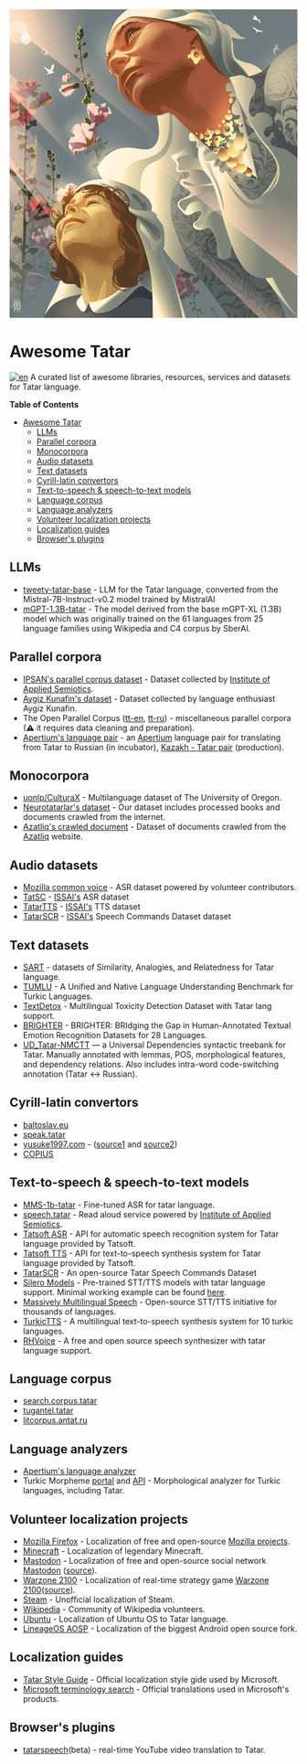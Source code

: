 <div align="left">
	<img width="540" height="540" src="media/logo.jpg" alt="Awesome Tatar">
</div>


# Awesome Tatar
[![en](https://img.shields.io/badge/lang-tt--cy-darkgreen.svg)](README.tt-cy.md)
A curated list of awesome libraries, resources, services and datasets for Tatar language.


**Table of Contents**
- [Awesome Tatar](#awesome-tatar)
  - [LLMs](#llms)
  - [Parallel corpora](#parallel-corpora)
  - [Monocorpora](#monocorpora)
  - [Audio datasets](#audio-datasets)
  - [Text datasets](#text-datasets)
  - [Cyrill-latin convertors](#cyrill-latin-convertors)
  - [Text-to-speech \& speech-to-text models](#text-to-speech--speech-to-text-models)
  - [Language corpus](#language-corpus)
  - [Language analyzers](#language-analyzers)
  - [Volunteer localization projects](#volunteer-localization-projects)
  - [Localization guides](#localization-guides)
  - [Browser's plugins](#browsers-plugins)


## LLMs
* [tweety-tatar-base](https://huggingface.co/Tweeties/tweety-tatar-base-7b-2024-v1) - LLM for the Tatar language, converted from the Mistral-7B-Instruct-v0.2 model trained by MistralAI
* [mGPT-1.3B-tatar](https://huggingface.co/ai-forever/mGPT-1.3B-tatar) - The model derived from the base mGPT-XL (1.3B) model which was originally trained on the 61 languages from 25 language families using Wikipedia and C4 corpus by SberAI.


## Parallel corpora
* [IPSAN's parallel corpus dataset](https://huggingface.co/datasets/IPSAN/tatar_translation_dataset) - Dataset collected by [Institute of Applied Semiotics](https://www.antat.ru/en/).
* [Aygiz Kunafin's dataset](https://huggingface.co/datasets/AigizK/tatar-russian-parallel-corpora) - Dataset collected by language enthusiast Aygiz Kunafin.
* The Open Parallel Corpus ([tt-en](https://opus.nlpl.eu/results/tt&en/corpus-result-table), [tt-ru](https://opus.nlpl.eu/results/tt&ru/corpus-result-table)) - miscellaneous parallel corpora (⚠ it requires data cleaning and preparation).
* [Apertium's language pair](https://github.com/apertium/apertium-tat-rus) - an [Apertium](https://www.apertium.org/index.rus.html) language pair for translating from Tatar to Russian (in incubator), [Kazakh - Tatar pair](https://www.apertium.org/index.eng.html#?dir=tat-kaz&q=) (production).


## Monocorpora
* [uonlp/CulturaX](https://huggingface.co/datasets/uonlp/CulturaX) - Multilanguage dataset of The University of Oregon.
* [Neurotatarlar's dataset](https://huggingface.co/datasets/yasalma/tt-structured-content) - Our dataset includes processed books and documents crawled from the internet.
* [Azatliq's crawled document](https://huggingface.co/datasets/veryrealtatarperson/tt-azatliq-crawl) - Dataset of documents crawled from the [Azatliq](https://www.azatliq.org/) website.


## Audio datasets
* [Mozilla common voice](https://commonvoice.mozilla.org/tt/datasets) - ASR dataset powered by volunteer contributors.
* [TatSC](https://github.com/IS2AI/Soyle?tab=readme-ov-file#available-languages) - [ISSAI's](https://issai.nu.edu.kz/issai-datasets/) ASR dataset
* [TatarTTS](https://huggingface.co/datasets/issai/TatarTTS) - [ISSAI's](https://issai.nu.edu.kz/issai-datasets/) TTS dataset
* [TatarSCR](https://huggingface.co/datasets/issai/TatarTTS) - [ISSAI's](https://issai.nu.edu.kz/issai-datasets/) Speech Commands Dataset dataset


## Text datasets
* [SART](https://github.com/tat-nlp/SART) - datasets of Similarity, Analogies, and Relatedness for Tatar language.
* [TUMLU](https://github.com/ceferisbarov/TUMLU) - A Unified and Native Language Understanding Benchmark for Turkic Languages.
* [TextDetox](https://huggingface.co/datasets/textdetox/multilingual_toxicity_dataset) - Multilingual Toxicity Detection Dataset with Tatar lang support.
* [BRIGHTER](https://huggingface.co/datasets/brighter-dataset/BRIGHTER-emotion-categories) - BRIGHTER: BRIdging the Gap in Human-Annotated Textual Emotion Recognition Datasets for 28 Languages.
* [UD_Tatar-NMCTT](https://github.com/UniversalDependencies/UD_Tatar-NMCTT) — a Universal Dependencies syntactic treebank for Tatar. Manually annotated with lemmas, POS, morphological features, and dependency relations. Also includes intra-word code-switching annotation (Tatar ↔ Russian).


## Cyrill-latin convertors
* [baltoslav.eu](https://baltoslav.eu/lat/index.php)
* [speak.tatar](https://speak.tatar/en/lang/converter/tat/latin/cyrillic/)
* [yusuke1997.com](https://yusuke1997.com/tatar) - ([source1](https://github.com/yusuke1997/tatar_transliteration) and [source2](https://github.com/yusuke1997/translit_tt))
* [COPIUS](https://www.copius.eu/trtr.php?lang=tat)


## Text-to-speech & speech-to-text models
* [MMS-1b-tatar](https://huggingface.co/AigizK/wav2vec2-large-mms-1b-tatar) - Fine-tuned ASR for tatar language.
* [speech.tatar](https://speech.tatar/) - Read aloud service powered by [Institute of Applied Semiotics](https://www.antat.ru/en/).
* [Tatsoft ASR](https://tat-asr.api.translate.tatar/docs) - API for automatic speech recognition system for Tatar language provided by Tatsoft.
* [Tatsoft TTS](https://tat-tts.api.translate.tatar/docs) - API for text-to-speech synthesis system for Tatar language provided by Tatsoft.
* [TatarSCR](https://github.com/IS2AI/TatarSCR) - An open-source Tatar Speech Commands Dataset
* [Silero Models](https://github.com/snakers4/silero-models?tab=readme-ov-file#cyrillic-languages) - Pre-trained STT/TTS models with tatar language support. Minimal working example can be found [here](https://colab.research.google.com/drive/1hsn_Liy19eu17mb9qEQhM2GMEBxzcAP-#scrollTo=7b9e704a).
* [Massively Multilingual Speech](https://huggingface.co/spaces/mms-meta/MMS) - Open-source STT/TTS initiative for thousands of languages.
* [TurkicTTS](https://github.com/IS2AI/TurkicTTS) - A multilingual text-to-speech synthesis system for 10 turkic languages.
* [RHVoice](https://github.com/RHVoice/RHVoice) - A free and open source speech synthesizer with tatar language support.


## Language corpus
* [search.corpus.tatar](https://search.corpus.tatar/index.php?of=search/search.php)
* [tugantel.tatar](https://tugantel.tatar/?lang=tt)
* [litcorpus.antat.ru](https://litcorpus.antat.ru/index_tt.html)


## Language analyzers
* [Apertium's language analyzer](https://github.com/apertium/apertium-tat)
* Turkic Morpheme [portal](http://modmorph.turklang.net/tt/) and [API](http://modmorph.turklang.net/api/?language=16) - Morphological analyzer for Turkic languages, including Tatar.


## Volunteer localization projects
* [Mozilla Firefox](https://pontoon.mozilla.org/tt/) - Localization of free and open-source [Mozilla projects](https://www.mozilla.org/).
* [Minecraft](https://crowdin.com/project/minecraft/tt-RU) - Localization of legendary Minecraft.
* [Mastodon](https://crowdin.com/project/mastodon/tt-RU) - Localization of free and open-source social network [Mastodon](https://joinmastodon.org/) ([source](https://github.com/mastodon)).
* [Warzone 2100](https://crowdin.com/project/warzone2100/tt-RU) - Localization of real-time strategy game [Warzone 2100](https://wz2100.net/)([source](https://github.com/Warzone2100/warzone2100)).
* [Steam](https://github.com/Amirhan-Taipovjan-Greatest-I/unofficial-tatar-steam-translations) - Unofficial localization of Steam.
* [Wikipedia](https://t.me/wugtat) - Community of Wikipedia volunteers.
* [Ubuntu](https://launchpad.net/~ubuntu-l10n-tt) - Localization of Ubuntu OS to Tatar language.
* [LineageOS AOSP](https://crowdin.com/project/lineageos-aosp/tt-RU) - Localization of the biggest Android open source fork. 


## Localization guides
* [Tatar Style Guide](https://download.microsoft.com/download/4/8/2/4825b7b4-fda5-4f66-b475-0cc6a6b4e13f/tat-rus-styleguide.pdf) - Official localization style gide used by Microsoft.
* [Microsoft terminology search](https://msit.powerbi.com/view?r=eyJrIjoiODJmYjU4Y2YtM2M0ZC00YzYxLWE1YTktNzFjYmYxNTAxNjQ0IiwidCI6IjcyZjk4OGJmLTg2ZjEtNDFhZi05MWFiLTJkN2NkMDExZGI0NyIsImMiOjV9) - Official translations used in Microsoft's products.


## Browser's plugins
* [tatarspeech](https://tatarspeech.dtc.tatar/)(beta) - real-time YouTube video translation to Tatar.